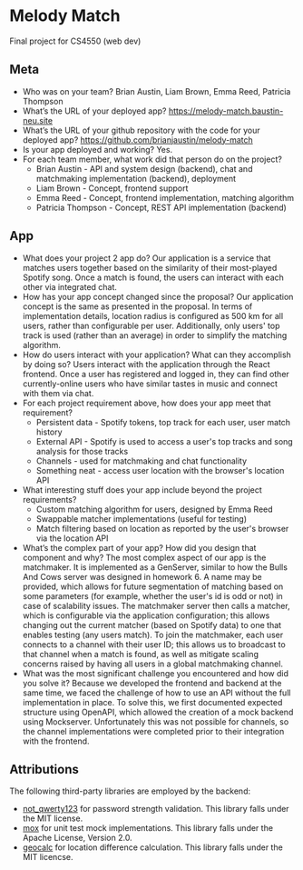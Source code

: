 # Melody Match
Final project for CS4550 (web dev)

## Meta
* Who was on your team?
  Brian Austin, Liam Brown, Emma Reed, Patricia Thompson
* What’s the URL of your deployed app?
  https://melody-match.baustin-neu.site
* What’s the URL of your github repository with the code for your
  deployed app? https://github.com/brianjaustin/melody-match
* Is your app deployed and working? Yes.
* For each team member, what work did that person do on the project?
  * Brian Austin - API and system design (backend), chat and
    matchmaking implementation (backend), deployment
  * Liam Brown - Concept, frontend support
  * Emma Reed - Concept, frontend implementation, matching algorithm
  * Patricia Thompson - Concept, REST API implementation (backend)

## App
* What does your project 2 app do?
  Our application is a service that matches users together based on
  the similarity of their most-played Spotify song. Once a match is
  found, the users can interact with each other via integrated chat.
* How has your app concept changed since the proposal?
  Our application concept is the same as presented in the proposal.
  In terms of implementation details, location radius is configured
  as 500 km for all users, rather than configurable per user.
  Additionally, only users' top track is used (rather than an average)
  in order to simplify the matching algorithm.
* How do users interact with your application?
  What can they accomplish by doing so?
  Users interact with the application through the React frontend.
  Once a user has registered and logged in, they can find other
  currently-online users who have similar tastes in music and connect
  with them via chat.
* For each project requirement above, how does your app meet that
  requirement?
  * Persistent data - Spotify tokens, top track for each user,
                      user match history
  * External API - Spotify is used to access a user's top tracks and
    song analysis for those tracks
  * Channels - used for matchmaking and chat functionality
  * Something neat - access user location with the browser's
    location API
* What interesting stuff does your app include beyond the project
  requirements?
  * Custom matching algorithm for users, designed by Emma Reed
  * Swappable matcher implementations (useful for testing)
  * Match filtering based on location as reported by the user's
    browser via the location API
* What’s the complex part of your app? How did you design
  that component and why?
  The most complex aspect of our app is the matchmaker. It is
  implemented as a GenServer, similar to how the Bulls And Cows
  server was designed in homework 6. A name may be provided, which
  allows for future segmentation of matching based on some parameters
  (for example, whether the user's id is odd or not) in case of
  scalability issues. The matchmaker server then calls a matcher,
  which is configurable via the application configuration; this
  allows changing out the current matcher (based on Spotify data)
  to one that enables testing (any users match). To join the
  matchmaker, each user connects to a channel with their user ID;
  this allows us to broadcast to that channel when a match is found,
  as well as mitigate scaling concerns raised by having all users
  in a global matchmaking channel.
* What was the most significant challenge you encountered and how
  did you solve it?
  Because we developed the frontend and backend at the same time,
  we faced the challenge of how to use an API without the full
  implementation in place. To solve this, we first documented
  expected structure using OpenAPI, which allowed the creation
  of a mock backend using Mockserver. Unfortunately this was
  not possible for channels, so the channel implementations
  were completed prior to their integration with the frontend.

## Attributions
The following third-party libraries are employed by the backend:
* [not_qwerty123](https://github.com/riverrun/not_qwerty123) for
  password strength validation. This library falls under the
  MIT license.
* [mox](https://github.com/dashbitco/mox) for unit test mock
  implementations. This library falls under the Apache License,
  Version 2.0.
* [geocalc](https://github.com/yltsrc/geocalc) for location
  difference calculation. This library falls under the MIT licencse.
